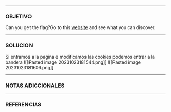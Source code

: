----
### OBJETIVO 
Can you get the flag?Go to this [website](http://saturn.picoctf.net:63041/) and see what you can discover.

---
### SOLUCION
Si entramos a la pagina e modificamos las cookies podemos entrar a la bandera
![[Pasted image 20231023181544.png]]
![[Pasted image 20231023181606.png]]


---
### NOTAS ADICCIONALES

---
### REFERENCIAS
